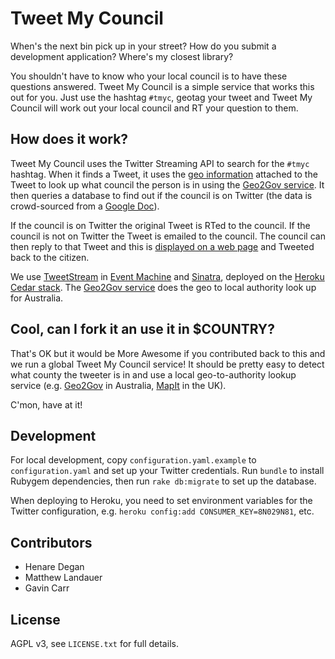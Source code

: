 Tweet My Council
================

When's the next bin pick up in your street? How do you submit a development application? Where's my closest library?

You shouldn't have to know who your local council is to have these questions answered. Tweet My Council is a simple service that works this out for you. Just use the hashtag `#tmyc`, geotag your tweet and Tweet My Council will work out your local council and RT your question to them.

How does it work?
-----------------

Tweet My Council uses the Twitter Streaming API to search for the `#tmyc` hashtag. When it finds a Tweet, it uses the [geo information](http://blog.twitter.com/2009/11/think-globally-tweet-locally.html) attached to the Tweet to look up what council the person is in using the [Geo2Gov service](http://www.geo2gov.com/). It then queries a database to find out if the council is on Twitter (the data is crowd-sourced from a [Google Doc](https://docs.google.com/spreadsheet/ccc?key=0AppM8FtCInYXdGxRZGpCY0t6eDV5aFNwSEFPWnJqV3c&hl=en_GB#gid=0)).

If the council is on Twitter the original Tweet is RTed to the council. If the council is not on Twitter the Tweet is emailed to the council. The council can then reply to that Tweet and this is [displayed on a web page](http://tweetmycouncil.herokuapp.com/emails) and Tweeted back to the citizen.

We use [TweetStream](https://github.com/intridea/tweetstream) in [Event Machine](https://github.com/eventmachine/eventmachine) and [Sinatra](http://www.sinatrarb.com/), deployed on the [Heroku](http://www.heroku.com/) [Cedar stack](http://devcenter.heroku.com/articles/ruby). The [Geo2Gov service](http://www.geo2gov.com/) does the geo to local authority look up for Australia.

Cool, can I fork it an use it in $COUNTRY?
------------------------------------------

That's OK but it would be More Awesome if you contributed back to this and we run a global Tweet My Council service! It should be pretty easy to detect what county the tweeter is in and use a local geo-to-authority lookup service (e.g. [Geo2Gov](http://www.geo2gov.com/) in Australia, [MapIt](http://mapit.mysociety.org/) in the UK).

C'mon, have at it!

Development
-----------

For local development, copy `configuration.yaml.example` to `configuration.yaml` and set up your Twitter credentials. Run `bundle` to install Rubygem dependencies, then run `rake db:migrate` to set up the database.

When deploying to Heroku, you need to set environment variables for the Twitter configuration, e.g. `heroku config:add CONSUMER_KEY=8N029N81`, etc.

Contributors
------------

* Henare Degan
* Matthew Landauer
* Gavin Carr

License
-------

AGPL v3, see `LICENSE.txt` for full details.
